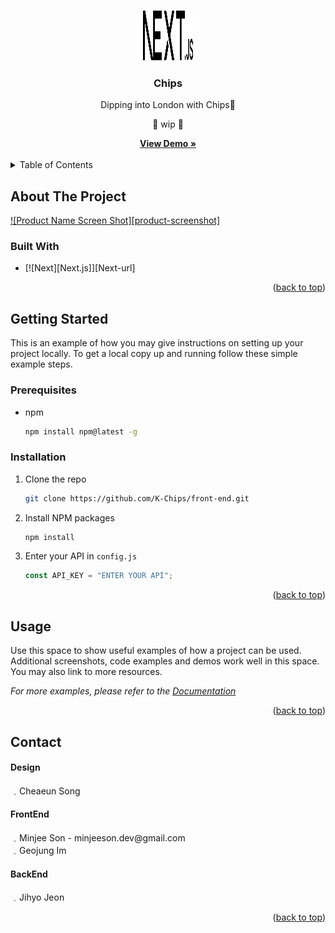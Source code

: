 <a name="readme-top"></a>

<!-- PROJECT LOGO -->
<br />
<div align="center">
<a href="https://github.com/K-Chips/front-end.git">
  <img src="public/next.svg" alt="Logo" width="80" height="80">
</a>

<h3>Chips</h3>
<p>Dipping into London with Chips🍟</p>
<p>🚧 wip 🚧</p>
<a href="/"><strong>View Demo »</strong></a>
<br />
<br />
</div>

<!-- TABLE OF CONTENTS -->
<details>
  <summary>Table of Contents</summary>
  <ol>
    <li>
      <a href="#about-the-project">About The Project</a>
      <ul>
        <li><a href="#built-with">Built With</a></li>
      </ul>
    </li>
    <li>
      <a href="#getting-started">Getting Started</a>
      <ul>
        <li><a href="#prerequisites">Prerequisites</a></li>
        <li><a href="#installation">Installation</a></li>
      </ul>
    </li>
    <li><a href="#usage">Usage</a></li>
    <li><a href="#contact">Contact</a></li>
  </ol>
</details>

<!-- ABOUT THE PROJECT -->

## About The Project

[![Product Name Screen Shot][product-screenshot]](/)

### Built With

- [![Next][Next.js]][Next-url]

<p align="right">(<a href="#readme-top">back to top</a>)</p>

<!-- GETTING STARTED -->

## Getting Started

This is an example of how you may give instructions on setting up your project locally.
To get a local copy up and running follow these simple example steps.

### Prerequisites

- npm
  ```sh
  npm install npm@latest -g
  ```

### Installation

1. Clone the repo
   ```sh
   git clone https://github.com/K-Chips/front-end.git
   ```
2. Install NPM packages
   ```sh
   npm install
   ```
3. Enter your API in `config.js`
   ```js
   const API_KEY = "ENTER YOUR API";
   ```

<p align="right">(<a href="#readme-top">back to top</a>)</p>

<!-- USAGE EXAMPLES -->

## Usage

Use this space to show useful examples of how a project can be used. Additional screenshots, code examples and demos work well in this space. You may also link to more resources.

_For more examples, please refer to the [Documentation](https://example.com)_

<p align="right">(<a href="#readme-top">back to top</a>)</p>

<!-- CONTACT -->

## Contact

<h4>Design</h4>
﹒Cheaeun Song<br/>

<h4>FrontEnd</h4>
﹒Minjee Son - minjeeson.dev@gmail.com <br/>
﹒Geojung Im<br/>

<h4>BackEnd</h4>
﹒Jihyo Jeon<br/>

<p align="right">(<a href="#readme-top">back to top</a>)</p>
